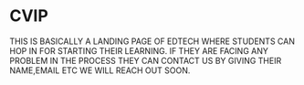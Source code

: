 # CVIP
THIS IS BASICALLY A LANDING PAGE OF EDTECH WHERE STUDENTS CAN HOP IN FOR STARTING THEIR LEARNING. IF THEY ARE FACING ANY PROBLEM IN THE PROCESS THEY CAN CONTACT US BY GIVING THEIR NAME,EMAIL ETC WE WILL REACH OUT SOON.
